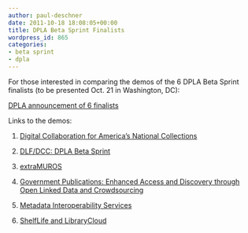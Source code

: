 ```yaml
---
author: paul-deschner
date: 2011-10-18 18:08:05+00:00
title: DPLA Beta Sprint Finalists
wordpress_id: 865
categories:
- beta sprint
- dpla
---
```


For those interested in comparing the demos of the 6 DPLA Beta Sprint finalists (to be presented Oct. 21 in Washington, DC):

[DPLA announcement of 6 finalists](http://blogs.law.harvard.edu/dplaalpha/2011/09/29/digital-public-library-of-america-%E2%80%9Cbeta-sprint%E2%80%9D-review-panel-announces-results/)

Links to the demos:




  1. [Digital Collaboration for America’s National Collections](http://blogs.law.harvard.edu/dplaalpha/entries/digital-collaboration-for-americas-national-collections/)


  2. [DLF/DCC: DPLA Beta Sprint](http://blogs.law.harvard.edu/dplaalpha/entries/dlfdcc-dpla-beta-sprint/)


  3. [extraMUROS](http://blogs.law.harvard.edu/dplaalpha/entries/extramuros/ )


  4. [Government Publications: Enhanced Access and Discovery through
Open Linked Data and Crowdsourcing](http://blogs.law.harvard.edu/dplaalpha/entries/government-publications-enhanced-access-and-discovery-through-open-linked-data-and-crowdsourcing/)


  5. [Metadata Interoperability Services](http://blogs.law.harvard.edu/dplaalpha/entries/metadata-interoperability-services/)


  6. [ShelfLife and LibraryCloud](http://blogs.law.harvard.edu/dplaalpha/entries/shelflife-and-librarycloud/)


